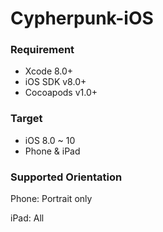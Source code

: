 # Cypherpunk-iOS

### Requirement

* Xcode 8.0+
* iOS SDK v8.0+
* Cocoapods v1.0+

### Target

* iOS 8.0 ~ 10
* Phone & iPad

### Supported Orientation

Phone: Portrait only

iPad: All
